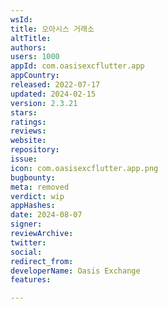 ```yaml
---
wsId: 
title: 오아시스 거래소
altTitle: 
authors: 
users: 1000
appId: com.oasisexcflutter.app
appCountry: 
released: 2022-07-17
updated: 2024-02-15
version: 2.3.21
stars: 
ratings: 
reviews: 
website: 
repository: 
issue: 
icon: com.oasisexcflutter.app.png
bugbounty: 
meta: removed
verdict: wip
appHashes: 
date: 2024-08-07
signer: 
reviewArchive: 
twitter: 
social: 
redirect_from: 
developerName: Oasis Exchange
features: 

---
```


